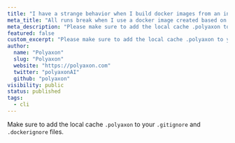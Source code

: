 ```yaml
---
title: "I have a strange behavior when I build docker images from an initialized project."
meta_title: "All runs break when I use a docker image created based on an initiailized project with Polyaxon CLI - FAQ"
meta_description: "Please make sure to add the local cache .polyaxon to you .gitignore and .dockerignore files."
featured: false
custom_excerpt: "Please make sure to add the local cache .polyaxon to you .gitignore and .dockerignore files."
author:
  name: "Polyaxon"
  slug: "Polyaxon"
  website: "https://polyaxon.com"
  twitter: "polyaxonAI"
  github: "polyaxon"
visibility: public
status: published
tags:
  - cli
---
```


Make sure to add the local cache `.polyaxon` to your `.gitignore` and `.dockerignore` files.

